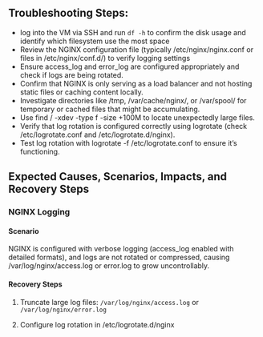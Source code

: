 ## Troubleshooting Steps:
- log into the VM via SSH and run `df -h` to confirm the disk usage and identify which filesystem use the most space
- Review the NGINX configuration file (typically /etc/nginx/nginx.conf or files in /etc/nginx/conf.d/) to verify logging settings
- Ensure access_log and error_log are configured appropriately and check if logs are being rotated.
- Confirm that NGINX is only serving as a load balancer and not hosting static files or caching content locally.
- Investigate directories like /tmp, /var/cache/nginx/, or /var/spool/ for temporary or cached files that might be accumulating.
- Use find / -xdev -type f -size +100M to locate unexpectedly large files.
- Verify that log rotation is configured correctly using logrotate (check /etc/logrotate.conf and /etc/logrotate.d/nginx).
- Test log rotation with logrotate -f /etc/logrotate.conf to ensure it’s functioning.

## Expected Causes, Scenarios, Impacts, and Recovery Steps

### NGINX Logging

#### Scenario
NGINX is configured with verbose logging (access_log enabled with detailed formats), and logs are not rotated or compressed, causing /var/log/nginx/access.log or error.log to grow uncontrollably.

#### Recovery Steps
1. Truncate large log files: 
 `/var/log/nginx/access.log` or  `/var/log/nginx/error.log`

2. Configure log rotation in /etc/logrotate.d/nginx